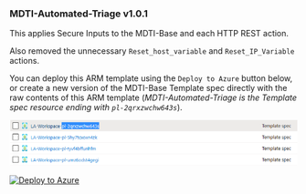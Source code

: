 ### MDTI-Automated-Triage v1.0.1
This applies Secure Inputs to the MDTI-Base and each HTTP REST action.  

Also removed the unnecessary `Reset_host_variable` and `Reset_IP_Variable` actions.  

You can deploy this ARM template using the `Deploy to Azure` button below, or create a new version of the MDTI-Base Template spec directly with the raw contents of this ARM template (*MDTI-Automated-Triage is the Template spec resource ending with `pl-2qrxzwchw643s`*).

![MDTI-Automated-Triage Template spec](https://raw.githubusercontent.com/mr-mongo/MDTI/main/Content-Hub/.images/mdti_automatedtriage_template_spec.png "MDTI-Automated-Triage Template spec")

[![Deploy to Azure](https://aka.ms/deploytoazurebutton)](https://portal.azure.com/#create/Microsoft.Template/uri/https%3A%2F%2Fraw.githubusercontent.com%2Fmr-mongo%2FMDTI%2Fmain%2FContent-Hub%2FMDTI-Automated-Triage%2FMDTI-Automated-Triage-v1.0.1.json)
